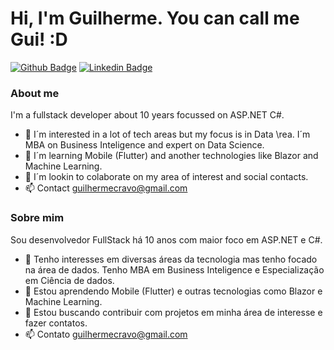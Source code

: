 # Hi, I'm Guilherme. You can call me Gui! :D

[![Github Badge](https://img.shields.io/badge/-Github-000?style=flat-square&logo=Github&logoColor=white&link=https://github.com/guilhermecravo)](https://github.com/guilhermecravo)
[![Linkedin Badge](https://img.shields.io/badge/-LinkedIn-blue?style=flat-square&logo=Linkedin&logoColor=white&link=https://www.linkedin.com/in/guilhermecravo/)](https://www.linkedin.com/in/guilhermecravo/)

### About me

I'm a fullstack developer about 10 years focussed on ASP.NET C#.

- 👀 I´m interested in a lot of tech areas but my focus is in Data \rea. I´m MBA on Business Inteligence and expert on Data Science. 
- 🌱 I´m learning Mobile (Flutter) and another technologies like Blazor and Machine Learning.
- 💞️ I´m lookin to colaborate on my area of interest and social contacts.
- 📫 Contact guilhermecravo@gmail.com

### Sobre mim

Sou desenvolvedor FullStack há 10 anos com maior foco em ASP.NET e C#.

- 👀 Tenho interesses em diversas áreas da tecnologia mas tenho focado na área de dados. Tenho MBA em Business Inteligence e Especialização em Ciência de dados. 
- 🌱 Estou aprendendo Mobile (Flutter) e outras tecnologias como Blazor e Machine Learning.
- 💞️ Estou buscando contribuir com projetos em minha área de interesse e fazer contatos.
- 📫 Contato guilhermecravo@gmail.com
